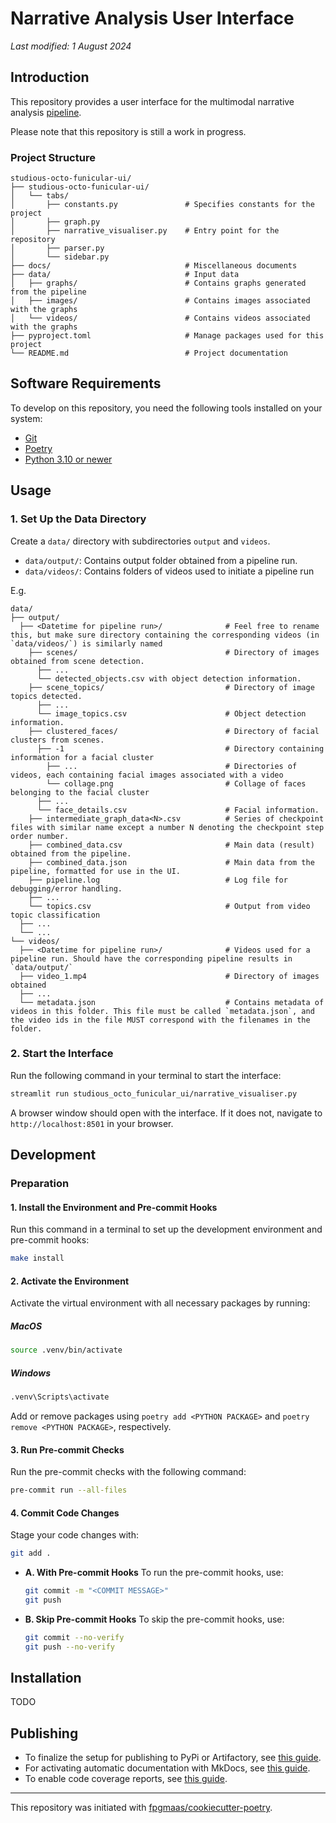 # Narrative Analysis User Interface

_Last modified: 1 August 2024_

## Introduction

This repository provides a user interface for the multimodal narrative analysis [pipeline](https://github.com/AndrewTham/studious-octo-funicular).

Please note that this repository is still a work in progress.

### Project Structure

```
studious-octo-funicular-ui/
├── studious-octo-funicular-ui/
│   └── tabs/
│       ├── constants.py               # Specifies constants for the project
│       ├── graph.py
│       ├── narrative_visualiser.py    # Entry point for the repository
│       ├── parser.py
│       └── sidebar.py
├── docs/                              # Miscellaneous documents
├── data/                              # Input data
│   ├── graphs/                        # Contains graphs generated from the pipeline
│   ├── images/                        # Contains images associated with the graphs
│   └── videos/                        # Contains videos associated with the graphs
├── pyproject.toml                     # Manage packages used for this project
└── README.md                          # Project documentation
```

## Software Requirements

To develop on this repository, you need the following tools installed on your system:

- [Git](https://git-scm.com/book/en/v2/Getting-Started-Installing-Git)
- [Poetry](https://python-poetry.org/docs/)
- [Python 3.10 or newer](https://www.python.org/downloads/)

## Usage

### 1. Set Up the Data Directory

Create a `data/` directory with subdirectories `output` and `videos`.

- `data/output/`: Contains output folder obtained from a pipeline run.
- `data/videos/`: Contains folders of videos used to initiate a pipeline run

E.g.

```
data/
├── output/
  ├── <Datetime for pipeline run>/              # Feel free to rename this, but make sure directory containing the corresponding videos (in `data/videos/`) is similarly named
    ├── scenes/                                 # Directory of images obtained from scene detection.
      ├── ...
      └── detected_objects.csv with object detection information.
    ├── scene_topics/                           # Directory of image topics detected.
      ├── ...
      └── image_topics.csv                      # Object detection information.
    ├── clustered_faces/                        # Directory of facial clusters from scenes.
      ├── -1                                    # Directory containing information for a facial cluster
        ├── ...                                 # Directories of videos, each containing facial images associated with a video
        └── collage.png                         # Collage of faces belonging to the facial cluster
      ├── ...
      └── face_details.csv                      # Facial information.
    ├── intermediate_graph_data<N>.csv          # Series of checkpoint files with similar name except a number N denoting the checkpoint step order number.
    ├── combined_data.csv                       # Main data (result) obtained from the pipeline.
    ├── combined_data.json                      # Main data from the pipeline, formatted for use in the UI.
    ├── pipeline.log                            # Log file for debugging/error handling.
    ├── ...
    └── topics.csv                              # Output from video topic classification
  ├── ...
  └── ...
└── videos/
  ├── <Datetime for pipeline run>/              # Videos used for a pipeline run. Should have the corresponding pipeline results in `data/output/`
  ├── video_1.mp4                               # Directory of images obtained
  ├── ...
  └── metadata.json                             # Contains metadata of videos in this folder. This file must be called `metadata.json`, and the video ids in the file MUST correspond with the filenames in the folder.
```

### 2. Start the Interface

Run the following command in your terminal to start the interface:

```bash
streamlit run studious_octo_funicular_ui/narrative_visualiser.py
```

A browser window should open with the interface. If it does not, navigate to `http://localhost:8501` in your browser.

## Development

### Preparation

#### 1. Install the Environment and Pre-commit Hooks

Run this command in a terminal to set up the development environment and pre-commit hooks:

```bash
make install
```

#### 2. Activate the Environment

Activate the virtual environment with all necessary packages by running:

##### MacOS

```bash
source .venv/bin/activate
```

##### Windows

```bash
.venv\Scripts\activate
```

Add or remove packages using `poetry add <PYTHON PACKAGE>` and `poetry remove <PYTHON PACKAGE>`, respectively.

#### 3. Run Pre-commit Checks

Run the pre-commit checks with the following command:

```bash
pre-commit run --all-files
```

#### 4. Commit Code Changes

Stage your code changes with:

```bash
git add .
```

- **A. With Pre-commit Hooks**
  To run the pre-commit hooks, use:

  ```bash
  git commit -m "<COMMIT MESSAGE>"
  git push
  ```

- **B. Skip Pre-commit Hooks**
  To skip the pre-commit hooks, use:

  ```bash
  git commit --no-verify
  git push --no-verify
  ```

## Installation

TODO

## Publishing

- To finalize the setup for publishing to PyPi or Artifactory, see [this guide](https://fpgmaas.github.io/cookiecutter-poetry/features/publishing/#set-up-for-pypi).
- For activating automatic documentation with MkDocs, see [this guide](https://fpgmaas.github.io/cookiecutter-poetry/features/mkdocs/#enabling-the-documentation-on-github).
- To enable code coverage reports, see [this guide](https://fpgmaas.github.io/cookiecutter-poetry/features/codecov/).

---

This repository was initiated with [fpgmaas/cookiecutter-poetry](https://github.com/fpgmaas/cookiecutter-poetry).
